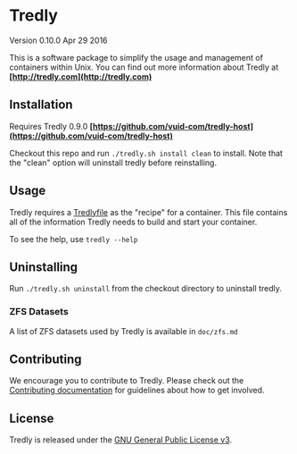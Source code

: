 # Tredly
Version 0.10.0
Apr 29 2016

This is a software package to simplify the usage and management of containers within Unix. You can find out more information about Tredly at **[http://tredly.com](http://tredly.com)**

## Installation

Requires Tredly 0.9.0 **[https://github.com/vuid-com/tredly-host](https://github.com/vuid-com/tredly-host)**

Checkout this repo and run `./tredly.sh install clean` to install. Note that the "clean" option will uninstall tredly before reinstalling.

## Usage

Tredly requires a [Tredlyfile](https://github.com/tredly/tredly-host/wiki/Tredlyfile) as the "recipe" for a container. This file contains all of the information Tredly needs to build and start your container.

To see the help, use `tredly --help`

## Uninstalling

Run `./tredly.sh uninstall` from the checkout directory to uninstall tredly.

### ZFS Datasets

A list of ZFS datasets used by Tredly is available in `doc/zfs.md`

## Contributing

We encourage you to contribute to Tredly. Please check out the [Contributing documentation](https://github.com/tredly/tredly-build/blob/master/CONTRIBUTING.md) for guidelines about how to get involved.

## License

Tredly is released under the [GNU General Public License v3](http://www.gnu.org/licenses/gpl-3.0.en.html).
